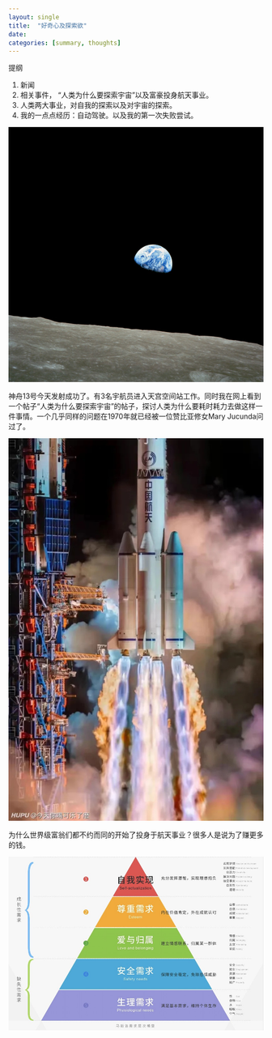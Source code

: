 ```yaml
---
layout: single
title:  "好奇心及探索欲"
date:   
categories: [summary, thoughts]
---
```

提纲
1. 新闻
2. 相关事件， “人类为什么要探索宇宙”以及富豪投身航天事业。
3. 人类两大事业，对自我的探索以及对宇宙的探索。
4. 我的一点点经历：自动驾驶。以及我的第一次失败尝试。

<p align="center">
    <img src="/assets/images/2021-10-15-好奇心及探索欲/why-explore-space.jpeg" alt="drawing"/>
</p>

神舟13号今天发射成功了。有3名宇航员进入天宫空间站工作。同时我在网上看到一个帖子“人类为什么要探索宇宙”的帖子，探讨人类为什么要耗时耗力去做这样一件事情。一个几乎同样的问题在1970年就已经被一位赞比亚修女Mary Jucunda问过了。

<p align="center">
    <img src="/assets/images/2021-10-15-好奇心及探索欲/shenzhou13.jpg" alt="drawing"/>
</p>

为什么世界级富翁们都不约而同的开始了投身于航天事业？很多人是说为了赚更多的钱。

<p align="center">
    <img src="/assets/images/2021-10-15-好奇心及探索欲/Maslow需求层次.jpeg" alt="drawing"/>
</p>